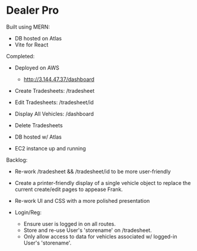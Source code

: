 # Dealer Pro
Built using MERN:
- DB hosted on Atlas
- Vite for React

Completed:
  - Deployed on AWS
    - http://3.144.47.37/dashboard

  - Create Tradesheets: /tradesheet

  - Edit Tradesheets: /tradesheet/id

  - Display All Vehicles: /dashboard

  - Delete Tradesheets

  - DB hosted w/ Atlas

  - EC2 instance up and running

Backlog:

  - Re-work /tradesheet && /tradesheet/id to be more user-friendly

  - Create a printer-friendly display of a single vehicle object
    to replace the current create/edit pages to appease Frank.

  - Re-work UI and CSS with a more polished presentation

  - Login/Reg:
    - Ensure user is logged in on all routes.
    - Store and re-use User's 'storename' on /tradesheet.
    - Only allow access to data for vehicles associated
      w/ logged-in User's 'storename'.
